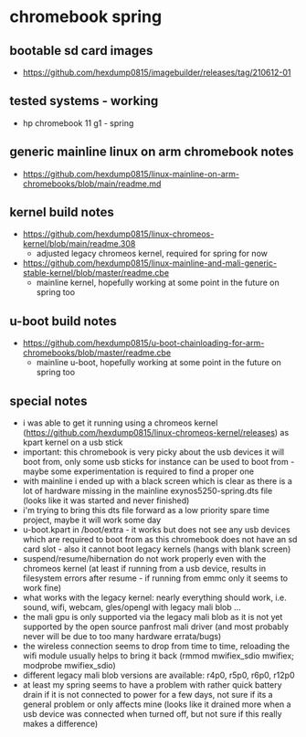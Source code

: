 # chromebook spring

## bootable sd card images

- https://github.com/hexdump0815/imagebuilder/releases/tag/210612-01

## tested systems - working

- hp chromebook 11 g1 - spring 

## generic mainline linux on arm chromebook notes

- https://github.com/hexdump0815/linux-mainline-on-arm-chromebooks/blob/main/readme.md

## kernel build notes

- https://github.com/hexdump0815/linux-chromeos-kernel/blob/main/readme.308
  - adjusted legacy chromeos kernel, required for spring for now
- https://github.com/hexdump0815/linux-mainline-and-mali-generic-stable-kernel/blob/master/readme.cbe
  - mainline kernel, hopefully working at some point in the future on spring too

## u-boot build notes

- https://github.com/hexdump0815/u-boot-chainloading-for-arm-chromebooks/blob/master/readme.cbe
  - mainline u-boot, hopefully working at some point in the future on spring too

## special notes

- i was able to get it running using a chromeos kernel (https://github.com/hexdump0815/linux-chromeos-kernel/releases) as kpart kernel on a usb stick
- important: this chromebook is very picky about the usb devices it will boot from, only some usb sticks for instance can be used to boot from - maybe some experimentation is required to find a proper one
- with mainline i ended up with a black screen which is clear as there is a lot of hardware missing in the mainline exynos5250-spring.dts file (looks like it was started and never finished)
- i'm trying to bring this dts file forward as a low priority spare time project, maybe it will work some day
- u-boot.kpart in /boot/extra - it works but does not see any usb devices which are required to boot from as this chromebook does not have an sd card slot - also it cannot boot legacy kernels (hangs with blank screen)
- suspend/resume/hibernation do not work properly even with the chromeos kernel (at least if running from a usb device, results in filesystem errors after resume - if running from emmc only it seems to work fine)
- what works with the legacy kernel: nearly everything should work, i.e. sound, wifi, webcam, gles/opengl with legacy mali blob ...
- the mali gpu is only supported via the legacy mali blob as it is not yet supported by the open source panfrost mali driver (and most probably never will be due to too many hardware errata/bugs)
- the wireless connection seems to drop from time to time, reloading the wifi module usually helps to bring it back (rmmod mwifiex_sdio mwifiex; modprobe mwifiex_sdio)
- different legacy mali blob versions are available: r4p0, r5p0, r6p0, r12p0
- at least my spring seems to have a problem with rather quick battery drain if it is not connected to power for a few days, not sure if its a general problem or only affects mine (looks like it drained more when a usb device was connected when turned off, but not sure if this really makes a difference)
